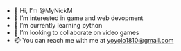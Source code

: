 - 👋 Hi, I’m @MyNickM
- 👀 I’m interested in game and web devopment
- 🌱 I’m currently learning python
- 💞️ I’m looking to collaborate on video games
- 📫 You can reach me with me at yoyolo1810@gmail.com

<!---
MyNickM/MyNickM is a ✨ special ✨ repository because its `README.md` (this file) appears on your GitHub profile.
You can click the Preview link to take a look at your changes.
--->

